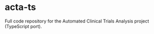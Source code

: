 # acta-ts

Full code repository for the Automated Clinical Trials Analysis project (TypeScript port).